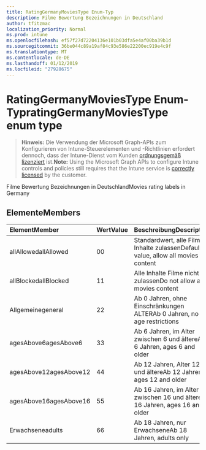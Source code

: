 ```yaml
---
title: RatingGermanyMoviesType Enum-Typ
description: Filme Bewertung Bezeichnungen in Deutschland
author: tfitzmac
localization_priority: Normal
ms.prod: intune
ms.openlocfilehash: ef57f27d72204136e101b03dfa5e4af00ba39b1d
ms.sourcegitcommit: 36be044c89a19af84c93e586e22200ec919e4c9f
ms.translationtype: MT
ms.contentlocale: de-DE
ms.lasthandoff: 01/12/2019
ms.locfileid: "27928675"
---
```

# <a name="ratinggermanymoviestype-enum-type"></a><span data-ttu-id="f7022-103">RatingGermanyMoviesType Enum-Typ</span><span class="sxs-lookup"><span data-stu-id="f7022-103">ratingGermanyMoviesType enum type</span></span>

> <span data-ttu-id="f7022-104">**Hinweis:** Die Verwendung der Microsoft Graph-APIs zum Konfigurieren von Intune-Steuerelementen und -Richtlinien erfordert dennoch, dass der Intune-Dienst vom Kunden [ordnungsgemäß lizenziert](https://go.microsoft.com/fwlink/?linkid=839381) ist.</span><span class="sxs-lookup"><span data-stu-id="f7022-104">**Note:** Using the Microsoft Graph APIs to configure Intune controls and policies still requires that the Intune service is [correctly licensed](https://go.microsoft.com/fwlink/?linkid=839381) by the customer.</span></span>

<span data-ttu-id="f7022-105">Filme Bewertung Bezeichnungen in Deutschland</span><span class="sxs-lookup"><span data-stu-id="f7022-105">Movies rating labels in Germany</span></span>
## <a name="members"></a><span data-ttu-id="f7022-106">Elemente</span><span class="sxs-lookup"><span data-stu-id="f7022-106">Members</span></span>
|<span data-ttu-id="f7022-107">Element</span><span class="sxs-lookup"><span data-stu-id="f7022-107">Member</span></span>|<span data-ttu-id="f7022-108">Wert</span><span class="sxs-lookup"><span data-stu-id="f7022-108">Value</span></span>|<span data-ttu-id="f7022-109">Beschreibung</span><span class="sxs-lookup"><span data-stu-id="f7022-109">Description</span></span>|
|:---|:---|:---|
|<span data-ttu-id="f7022-110">allAllowed</span><span class="sxs-lookup"><span data-stu-id="f7022-110">allAllowed</span></span>|<span data-ttu-id="f7022-111">0</span><span class="sxs-lookup"><span data-stu-id="f7022-111">0</span></span>|<span data-ttu-id="f7022-112">Standardwert, alle Filme Inhalte zulassen</span><span class="sxs-lookup"><span data-stu-id="f7022-112">Default value, allow all movies content</span></span>|
|<span data-ttu-id="f7022-113">allBlocked</span><span class="sxs-lookup"><span data-stu-id="f7022-113">allBlocked</span></span>|<span data-ttu-id="f7022-114">1</span><span class="sxs-lookup"><span data-stu-id="f7022-114">1</span></span>|<span data-ttu-id="f7022-115">Alle Inhalte Filme nicht zulassen</span><span class="sxs-lookup"><span data-stu-id="f7022-115">Do not allow any movies content</span></span>|
|<span data-ttu-id="f7022-116">Allgemeine</span><span class="sxs-lookup"><span data-stu-id="f7022-116">general</span></span>|<span data-ttu-id="f7022-117">2</span><span class="sxs-lookup"><span data-stu-id="f7022-117">2</span></span>|<span data-ttu-id="f7022-118">Ab 0 Jahren, ohne Einschränkungen ALTER</span><span class="sxs-lookup"><span data-stu-id="f7022-118">Ab 0 Jahren, no age restrictions</span></span>|
|<span data-ttu-id="f7022-119">agesAbove6</span><span class="sxs-lookup"><span data-stu-id="f7022-119">agesAbove6</span></span>|<span data-ttu-id="f7022-120">3</span><span class="sxs-lookup"><span data-stu-id="f7022-120">3</span></span>|<span data-ttu-id="f7022-121">Ab 6 Jahren, im Alter zwischen 6 und ältere</span><span class="sxs-lookup"><span data-stu-id="f7022-121">Ab 6 Jahren, ages 6 and older</span></span>|
|<span data-ttu-id="f7022-122">agesAbove12</span><span class="sxs-lookup"><span data-stu-id="f7022-122">agesAbove12</span></span>|<span data-ttu-id="f7022-123">4</span><span class="sxs-lookup"><span data-stu-id="f7022-123">4</span></span>|<span data-ttu-id="f7022-124">Ab 12 Jahren, Alter 12 und ältere</span><span class="sxs-lookup"><span data-stu-id="f7022-124">Ab 12 Jahren, ages 12 and older</span></span>|
|<span data-ttu-id="f7022-125">agesAbove16</span><span class="sxs-lookup"><span data-stu-id="f7022-125">agesAbove16</span></span>|<span data-ttu-id="f7022-126">5</span><span class="sxs-lookup"><span data-stu-id="f7022-126">5</span></span>|<span data-ttu-id="f7022-127">Ab 16 Jahren, im Alter zwischen 16 und ältere</span><span class="sxs-lookup"><span data-stu-id="f7022-127">Ab 16 Jahren, ages 16 and older</span></span>|
|<span data-ttu-id="f7022-128">Erwachsene</span><span class="sxs-lookup"><span data-stu-id="f7022-128">adults</span></span>|<span data-ttu-id="f7022-129">6</span><span class="sxs-lookup"><span data-stu-id="f7022-129">6</span></span>|<span data-ttu-id="f7022-130">Ab 18 Jahren, nur Erwachsene</span><span class="sxs-lookup"><span data-stu-id="f7022-130">Ab 18 Jahren, adults only</span></span>|



